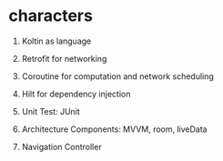 # characters

1. Koltin as language

2. Retrofit for networking

3. Coroutine for computation and network scheduling

4. Hilt for dependency injection

5. Unit Test: JUnit

6. Architecture Components: MVVM, room, liveData

7. Navigation Controller
